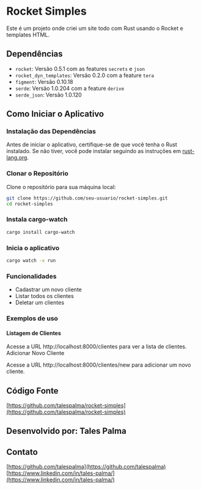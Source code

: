 # Rocket Simples

Este é um projeto onde criei um site todo com Rust usando o Rocket e templates HTML.

## Dependências

- `rocket`: Versão 0.5.1 com as features `secrets` e `json`
- `rocket_dyn_templates`: Versão 0.2.0 com a feature `tera`
- `figment`: Versão 0.10.18
- `serde`: Versão 1.0.204 com a feature `derive`
- `serde_json`: Versão 1.0.120


## Como Iniciar o Aplicativo

### Instalação das Dependências

Antes de iniciar o aplicativo, certifique-se de que você tenha o Rust instalado. Se não tiver, você pode instalar seguindo as instruções em [rust-lang.org](https://www.rust-lang.org/).

### Clonar o Repositório

Clone o repositório para sua máquina local:

```sh
git clone https://github.com/seu-usuario/rocket-simples.git
cd rocket-simples
```
### Instala cargo-watch

```sh
cargo install cargo-watch
```

### Inicia o aplicativo

```sh
cargo watch -x run
```

### Funcionalidades

- Cadastrar um novo cliente
- Listar todos os clientes
- Deletar um clientes

### Exemplos de uso 

#### Listagem de Clientes


Acesse a URL http://localhost:8000/clientes para ver a lista de clientes.
Adicionar Novo Cliente

Acesse a URL http://localhost:8000/clientes/new para adicionar um novo cliente.

## Código Fonte

[https://github.com/talespalma/rocket-simples](https://github.com/talespalma/rocket-simples)

## Desenvolvido por: Tales Palma

## Contato

[https://github.com/talespalma](https://github.com/talespalma)
[https://www.linkedin.com/in/tales-palma/](https://www.linkedin.com/in/tales-palma/)
